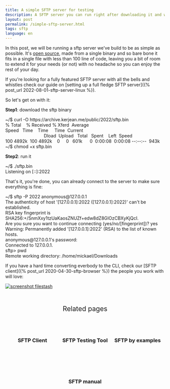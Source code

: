 ```yaml
---
title: A simple SFTP server for testing
description: A SFTP server you can run right after downloading it and without configuration
layout: post
permalink: /simple-sftp-server.html
tags: sftp
language: en
---
```


In this post, we will be running a sftp server we've build to be as simple as possible. It's [open source](https://gist.github.com/mickael-kerjean/4d5aa508d45df5e1bfacb14432b83e62), made from a single binary and so bare bone it fits in a single file with less than 100 line of code, leaving you a bit of room to extend it for your needs (or not) with no headache so you can enjoy the rest of your day.

If you're looking for a fully featured SFTP server with all the bells and whistles check our guide on [setting up a full fledge SFTP server]({% post_url 2022-08-01-sftp-server-linux %}).

So let's get on with it:

**Step1**: download the sftp binary
<div class="terminal">
<span class="prompt">~/$ </span>curl -O https://archive.kerjean.me/public/2022/sftp.bin<br>
<span class="stdout">
  % Total&nbsp;&nbsp;&nbsp;&nbsp;% Received % Xferd&nbsp;&nbsp;Average Speed&nbsp;&nbsp;&nbsp;Time&nbsp;&nbsp;&nbsp;&nbsp;Time&nbsp;&nbsp;&nbsp;&nbsp;&nbsp;Time&nbsp;&nbsp;Current<br/>
&nbsp;&nbsp;&nbsp;&nbsp;&nbsp;&nbsp;&nbsp;&nbsp;&nbsp;&nbsp;&nbsp;&nbsp;&nbsp;&nbsp;&nbsp;&nbsp;&nbsp;&nbsp;&nbsp;&nbsp;&nbsp;&nbsp;&nbsp;&nbsp;&nbsp;&nbsp;&nbsp;&nbsp;&nbsp;&nbsp;
Dload&nbsp;&nbsp;Upload&nbsp;&nbsp;&nbsp;Total&nbsp;&nbsp;&nbsp;Spent&nbsp;&nbsp;&nbsp;&nbsp;Left&nbsp;&nbsp;Speed<br/>
100 4892k&nbsp;&nbsp;100 4892k&nbsp;&nbsp;&nbsp;&nbsp;0&nbsp;&nbsp;&nbsp;&nbsp;&nbsp;0&nbsp;&nbsp;&nbsp;601k&nbsp;&nbsp;&nbsp;&nbsp;&nbsp;&nbsp;0&nbsp;&nbsp;0:00:08&nbsp;&nbsp;0:00:08 --:--:--&nbsp;&nbsp;943k<br/>
</span>
<span class="prompt">~/$ </span>chmod +x sftp.bin<br>
</div>

**Step2**: run it
<div class="terminal">
<span class="prompt">~/$ </span>./sftp.bin<br>
<span class="stdout">
Listening on [::]:2022
</span>
</div>


That's it, you're done, you can already connect to the server to make sure everything is fine:
<div class="terminal">
<span class="prompt">~/$ </span>sftp -P 2022 anonymous@127.0.0.1<br>
<span class="stdout">
The authenticity of host '[127.0.0.1]:2022 ([127.0.0.1]:2022)' can't be established.<br>
RSA key fingerprint is SHA256:+/SnmXxy1tzUaKaosZNUZf+edw8dZ8GIOzCBXyKjQcI.<br>
Are you sure you want to continue connecting (yes/no/[fingerprint])? </span>yes<span class="stdout"><br>
Warning: Permanently added '[127.0.0.1]:2022' (RSA) to the list of known hosts.<br>
anonymous@127.0.0.1's password: <br>
Connected to 127.0.0.1.<br>
</span>
<span class="prompt">sftp> </span>pwd<br>
<span class="stdout">
Remote working directory: /home/mickael/Downloads<br/>
</span>
</div>

If you have a hard time converting everbody to the CLI, check our [SFTP client]({% post_url 2020-04-30-sftp-browser %}) the people you work with will love:

<a href="{% post_url 2020-04-30-sftp-browser %}"><img alt="screenshot filestash" src="/img/screenshots/viewerpage.png" class="fancy"></a>

<div class="related">
    <div class="title">
        Related pages<br>
        <img src="https://mickael.kerjean.me/assets/img/arrow_bottom.png"/>
    </div>
    <div class="related_content">
        <a href="{% post_url 2020-04-30-sftp-browser %}"><h3 class="no-anchor">SFTP Client</h3></a><a href="{% post_url 2020-08-31-sftp-online-test %}"><h3 class="no-anchor">SFTP Testing Tool</h3></a><a href="{% post_url 2020-07-01-sftp-example %}"><h3 class="no-anchor">SFTP by examples</h3></a><a href="{% post_url 2020-07-02-man-sftp %}"><h3 class="no-anchor">SFTP manual</h3></a>
    </div>
</div>
<style>
 .related{ text-align:center;margin-top:50px;}
 .related .title{
     font-size: 1.5em;
     margin-top: 30px;
 }
 .related .title img{
     animation: bounce 1s infinite alternate;
     width: 16px;
     height: 17px;
 }
 .related .related_content { margin-top:5px; }
 .related .related_content h3 {
     background: var(--bg-color);
     padding: 50px 0;
     border-radius: 5px;
     margin: 0!important;
 }
 .related .related_content a{
     display: inline-block;
     width: calc(33% - 10px);
     padding: 5px;
     text-decoration: none!important;
 }
 .related .related_content a:hover{
     transform: scale(1.1);
     transition: ease 0.3s transform;
 }
 .related .related_content a:hover h3{
     background: var(--emphasis-primary);
     transition: ease 0.3s background;
 }

 @media only screen and (max-width: 550px) {
     .related .related_content a{ width: 100%; }
 }
 @keyframes bounce {
     from {
         transform: translate3d(0,0,0);
     }
     to {
         transform: translate3d(0,-8px,0);
     }
 }
</style>

